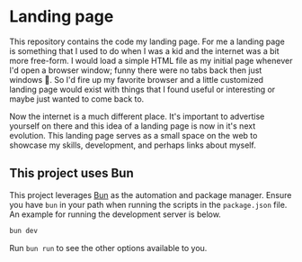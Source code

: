 # Landing page

This repository contains the code my landing page. For me a landing page is
something that I used to do when I was a kid and the internet was a bit more
free-form. I would load a simple HTML file as my initial page whenever I'd open
a browser window; funny there were no tabs back then just windows 🙂. So I'd
fire up my favorite browser and a little customized landing page would exist
with things that I found useful or interesting or maybe just wanted to come back
to.

Now the internet is a much different place. It's important to advertise yourself
on there and this idea of a landing page is now in it's next evolution. This
landing page serves as a small space on the web to showcase my skills,
development, and perhaps links about myself.

## This project uses Bun

This project leverages [Bun](https://bun.sh) as the automation and package
manager. Ensure you have `bun` in your path when running the scripts in the
`package.json` file. An example for running the development server is below.

```sh
bun dev
```

Run `bun run` to see the other options available to you.
